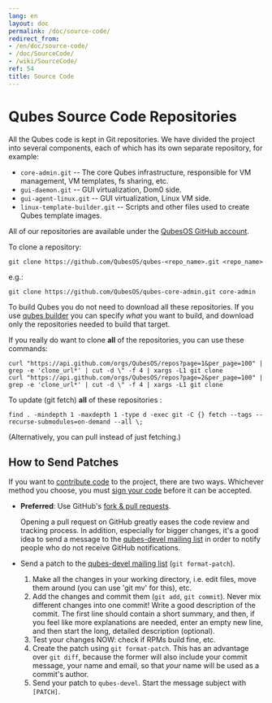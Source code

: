 ```yaml
---
lang: en
layout: doc
permalink: /doc/source-code/
redirect_from:
- /en/doc/source-code/
- /doc/SourceCode/
- /wiki/SourceCode/
ref: 54
title: Source Code
---
```


Qubes Source Code Repositories
==============================

All the Qubes code is kept in Git repositories. We have divided the project into
several components, each of which has its own separate repository, for example:

* `core-admin.git` -- The core Qubes infrastructure, responsible for VM
   management, VM templates, fs sharing, etc.
* `gui-daemon.git` -- GUI virtualization, Dom0 side.
* `gui-agent-linux.git` -- GUI virtualization, Linux VM side.
* `linux-template-builder.git` -- Scripts and other files used to create Qubes
   template images.

All of our repositories are available under the [QubesOS GitHub account].

To clone a repository:

~~~
git clone https://github.com/QubesOS/qubes-<repo_name>.git <repo_name>
~~~

e.g.:

~~~
git clone https://github.com/QubesOS/qubes-core-admin.git core-admin
~~~

To build Qubes you do not need to download all these repositories.
If you use [qubes builder] you can specify *what* you want to build, and download only the repositories needed to build that target.

If you really do want to clone **all** of the repositories, you can use these commands:

~~~
curl "https://api.github.com/orgs/QubesOS/repos?page=1&per_page=100" | grep -e 'clone_url*' | cut -d \" -f 4 | xargs -L1 git clone
curl "https://api.github.com/orgs/QubesOS/repos?page=2&per_page=100" | grep -e 'clone_url*' | cut -d \" -f 4 | xargs -L1 git clone
~~~

To update (git fetch) **all** of these repositories :

~~~
find . -mindepth 1 -maxdepth 1 -type d -exec git -C {} fetch --tags --recurse-submodules=on-demand --all \;
~~~

(Alternatively, you can pull instead of just fetching.)

How to Send Patches
-------------------

If you want to [contribute code] to the project, there are two ways. Whichever
method you choose, you must [sign your code] before it can be accepted.

* **Preferred**: Use GitHub's [fork & pull requests].

   Opening a pull request on GitHub greatly eases the code review and tracking
   process. In addition, especially for bigger changes, it's a good idea to send
   a message to the [qubes-devel mailing list] in order to notify people who
   do not receive GitHub notifications.

* Send a patch to the [qubes-devel mailing list] (`git format-patch`).

   1. Make all the changes in your working directory, i.e. edit files, move them
      around (you can use 'git mv' for this), etc.
   2. Add the changes and commit them (`git add`, `git commit`). Never mix
      different changes into one commit! Write a good description of the commit.
      The first line should contain a short summary, and then, if you feel like
      more explanations are needed, enter an empty new line, and then start the
      long, detailed description (optional).
   3. Test your changes NOW: check if RPMs build fine, etc.
   4. Create the patch using `git format-patch`. This has an advantage over
      `git diff`, because the former will also include your commit message, your
      name and email, so that *your* name will be used as a commit's author.
   5. Send your patch to `qubes-devel`. Start the message subject with
      `[PATCH]`.

[QubesOS GitHub account]: https://github.com/QubesOS/
[contribute code]: /doc/contributing/#contributing-code
[sign your code]: /doc/code-signing/
[fork & pull requests]: https://guides.github.com/activities/forking/
[qubes-devel mailing list]: /support/#qubes-devel
[qubes builder]: /doc/QubesBuilder/
